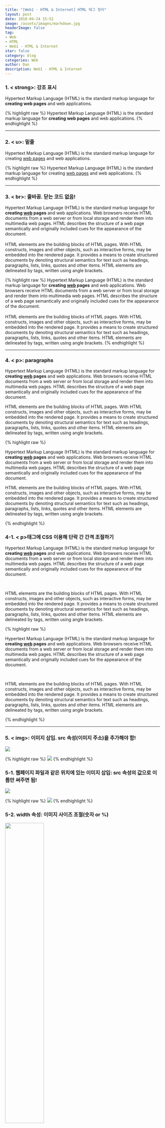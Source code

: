 ```yaml
---
title: "[Web1 - HTML & Internet] HTML 태그 정리"
layout: post
date: 2018-04-24 15:52
image: /assets/images/markdown.jpg
headerImage: false
tag:
- Web
- HTML
- Web1 - HTML & Internet
star: false
category: blog
categories: Web
author: Dan
description: Web1 - HTML & Internet
---
```


### 1. < strong>: 강조 표시

Hypertext Markup Language (HTML) is the standard markup language for <strong>creating web pages</strong> and web applications.

{% highlight raw %}
Hypertext Markup Language (HTML) is the standard markup language for <strong>creating web pages</strong> and web applications.
{% endhighlight %}

---
### 2. < u>: 밑줄

Hypertext Markup Language (HTML) is the standard markup language for creating <u>web pages</u> and web applications.

{% highlight raw %}
Hypertext Markup Language (HTML) is the standard markup language for creating <u>web pages</u> and web applications.
{% endhighlight %}

---
### 3. < br>: 줄바꿈. 닫는 코드 없음!

Hypertext Markup Language (HTML) is the standard markup language for <strong>creating <u>web</u> pages</strong> and web applications. Web browsers receive HTML documents from a web server or from local storage and render them into multimedia web pages. HTML describes the structure of a web page semantically and originally included cues for the appearance of the document.<br><br>HTML elements are the building blocks of HTML pages. With HTML constructs, images and other objects, such as interactive forms, may be embedded into the rendered page. It provides a means to create structured documents by denoting structural semantics for text such as headings, paragraphs, lists, links, quotes and other items. HTML elements are delineated by tags, written using angle brackets.

{% highlight raw %}
Hypertext Markup Language (HTML) is the standard markup language for <strong>creating <u>web</u> pages</strong> and web applications. Web browsers receive HTML documents from a web server or from local storage and render them into multimedia web pages. HTML describes the structure of a web page semantically and originally included cues for the appearance of the document.<br><br>HTML elements are the building blocks of HTML pages. With HTML constructs, images and other objects, such as interactive forms, may be embedded into the rendered page. It provides a means to create structured documents by denoting structural semantics for text such as headings, paragraphs, lists, links, quotes and other items. HTML elements are delineated by tags, written using angle brackets.
{% endhighlight %}

---
### 4. < p>: paragraphs

<p>Hypertext Markup Language (HTML) is the standard markup language for <strong>creating <u>web</u> pages</strong> and web applications. Web browsers receive HTML documents from a web server or from local storage and render them into multimedia web pages. HTML describes the structure of a web page semantically and originally included cues for the appearance of the document.</p><p>HTML elements are the building blocks of HTML pages. With HTML constructs, images and other objects, such as interactive forms, may be embedded into the rendered page. It provides a means to create structured documents by denoting structural semantics for text such as headings, paragraphs, lists, links, quotes and other items. HTML elements are delineated by tags, written using angle brackets. </p>

{% highlight raw %}
<p>Hypertext Markup Language (HTML) is the standard markup language for <strong>creating <u>web</u> pages</strong> and web applications. Web browsers receive HTML documents from a web server or from local storage and render them into multimedia web pages. HTML describes the structure of a web page semantically and originally included cues for the appearance of the document.</p><p>HTML elements are the building blocks of HTML pages. With HTML constructs, images and other objects, such as interactive forms, may be embedded into the rendered page. It provides a means to create structured documents by denoting structural semantics for text such as headings, paragraphs, lists, links, quotes and other items. HTML elements are delineated by tags, written using angle brackets. </p>
{% endhighlight %}

<div class="breaker"></div>

### 4-1. < p>태그에 CSS 이용해 단락 간 간격 조절하기

<p>Hypertext Markup Language (HTML) is the standard markup language for <strong>creating <u>web</u> pages</strong> and web applications. Web browsers receive HTML documents from a web server or from local storage and render them into multimedia web pages. HTML describes the structure of a web page semantically and originally included cues for the appearance of the document.</p><p style="margin-top:45px;">HTML elements are the building blocks of HTML pages. With HTML constructs, images and other objects, such as interactive forms, may be embedded into the rendered page. It provides a means to create structured documents by denoting structural semantics for text such as headings, paragraphs, lists, links, quotes and other items. HTML elements are delineated by tags, written using angle brackets. </p>

{% highlight raw %}
<p>Hypertext Markup Language (HTML) is the standard markup language for <strong>creating <u>web</u> pages</strong> and web applications. Web browsers receive HTML documents from a web server or from local storage and render them into multimedia web pages. HTML describes the structure of a web page semantically and originally included cues for the appearance of the document.</p><p style="margin-top:45px;">HTML elements are the building blocks of HTML pages. With HTML constructs, images and other objects, such as interactive forms, may be embedded into the rendered page. It provides a means to create structured documents by denoting structural semantics for text such as headings, paragraphs, lists, links, quotes and other items. HTML elements are delineated by tags, written using angle brackets. </p>
{% endhighlight %}

---
### 5. < img>: 이미지 삽입. src 속성(이미지 주소)을 추가해야 함!

<img src="https://s3-ap-northeast-2.amazonaws.com/opentutorials-user-file/module/3135/7648.png">

{% highlight raw %}
<img src="https://s3-ap-northeast-2.amazonaws.com/opentutorials-user-file/module/3135/7648.png">
{% endhighlight %}

<div class="breaker"></div>

### 5-1. 웹페이지 파일과 같은 위치에 있는 이미지 삽입: src 속성의 값으로 이름만 써주면 됨!

<img src="/assets/images/profile.jpg">

{% highlight raw %}
<img src="/assets/images/profile.jpg">
{% endhighlight %}

<div class="breaker"></div>

### 5-2. width 속성: 이미지 사이즈 조절(숫자 or %)

<img src="https://s3-ap-northeast-2.amazonaws.com/opentutorials-user-file/module/3135/7648.png" width="50%">

{% highlight raw %}
<img src="https://s3-ap-northeast-2.amazonaws.com/opentutorials-user-file/module/3135/7648.png" width="50%">
{% endhighlight %}

---
### 6. < li>: 리스트

<li>1. HTML</li>
<li>2. CSS</li>
<li>3. JavaScript</li>

{% highlight raw %}
<li>1. HTML</li>
<li>2. CSS</li>
<li>3. JavaScript</li>
{% endhighlight %}

<div class="breaker"></div>

### 6-1. < ul>: undordered list

<ul>
<li>1. HTML</li>
<li>2. CSS</li>
<li>3. JavaScript</li>
</ul>

{% highlight raw %}
<ul>
<li>1. HTML</li>
<li>2. CSS</li>
<li>3. JavaScript</li>
</ul>
{% endhighlight %}

<div class="breaker"></div>

### 6-2. < ol>: ordered list

<ol>
  <li>HTML</li>
  <li>CSS</li>
  <li>JavaScript</li>
</ol>

{% highlight raw %}
<ol>
  <li>HTML</li>
  <li>CSS</li>
  <li>JavaScript</li>
</ol>
{% endhighlight %}

---
### 7. < title>: 웹페이지 제목 설정
### 8. < body>: 본문
### 9. < head>: 본문 설명

<!doctype html>
<html>
<head>
  <title>WEB1 - html</title>
  <meta charset="utf-8">
</head>

{% highlight raw %}
<!doctype html>
<html>
<head>
  <title>WEB1 - html</title>
  <meta charset="utf-8">
</head>
{% endhighlight %}

* < !doctype html>: 웹페이지가 HTML로 만들어졌음을 표현

* < meta charset="utf-8">: utf-8방식으로 작성되었음을 표현

---
### 10. < a>: 링크

<a href="https://www.w3.org/TR/html5/" target="_blank" title="html5 specification">Hypertext Markup Language (HTML)</a> is the standard markup language for <strong>creating <u>web</u> pages</strong> and web applications.

{% highlight raw %}
<a href="https://www.w3.org/TR/html5/" target="_blank" title="html5 specification">Hypertext Markup Language (HTML)</a> is the standard markup language for <strong>creating <u>web</u> pages</strong> and web applications.
{% endhighlight %}

* href: HyperText Reference의 약자
